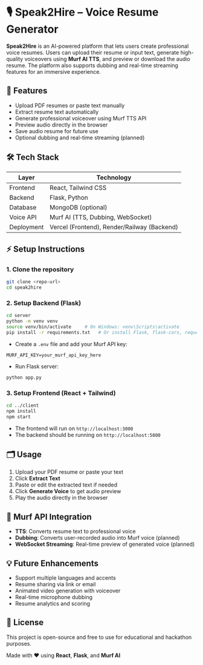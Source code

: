 # 🎙️ Speak2Hire – Voice Resume Generator

**Speak2Hire** is an AI-powered platform that lets users create professional voice resumes. Users can upload their resume or input text, generate high-quality voiceovers using **Murf AI TTS**, and preview or download the audio resume. The platform also supports dubbing and real-time streaming features for an immersive experience.

## 🚀 Features

* Upload PDF resumes or paste text manually
* Extract resume text automatically
* Generate professional voiceover using Murf TTS API
* Preview audio directly in the browser
* Save audio resume for future use
* Optional dubbing and real-time streaming (planned)

## 🛠️ Tech Stack

| Layer      | Technology                                  |
| ---------- | ------------------------------------------- |
| Frontend   | React, Tailwind CSS                         |
| Backend    | Flask, Python                               |
| Database   | MongoDB (optional)                          |
| Voice API  | Murf AI (TTS, Dubbing, WebSocket)           |
| Deployment | Vercel (Frontend), Render/Railway (Backend) |

## ⚡ Setup Instructions

### 1. Clone the repository

```bash
git clone <repo-url>
cd speak2hire
```

### 2. Setup Backend (Flask)

```bash
cd server
python -m venv venv
source venv/bin/activate     # On Windows: venv\Scripts\activate
pip install -r requirements.txt   # Or install Flask, flask-cors, requests, pdfminer.six
```

* Create a `.env` file and add your Murf API key:

```
MURF_API_KEY=your_murf_api_key_here
```

* Run Flask server:

```bash
python app.py
```

### 3. Setup Frontend (React + Tailwind)

```bash
cd ../client
npm install
npm start
```

* The frontend will run on `http://localhost:3000`
* The backend should be running on `http://localhost:5000`

## 🗂 Usage

1. Upload your PDF resume or paste your text
2. Click **Extract Text**
3. Paste or edit the extracted text if needed
4. Click **Generate Voice** to get audio preview
5. Play the audio directly in the browser

## 🔗 Murf API Integration

* **TTS**: Converts resume text to professional voice
* **Dubbing**: Converts user-recorded audio into Murf voice (planned)
* **WebSocket Streaming**: Real-time preview of generated voice (planned)

## 💡 Future Enhancements

* Support multiple languages and accents
* Resume sharing via link or email
* Animated video generation with voiceover
* Real-time microphone dubbing
* Resume analytics and scoring

## 📜 License

This project is open-source and free to use for educational and hackathon purposes.

Made with ❤️ using **React**, **Flask**, and **Murf AI**
